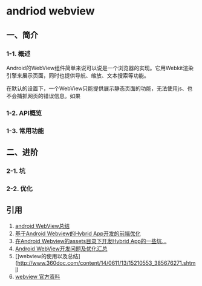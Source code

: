 # andriod webview

## 一、简介

### 1-1. 概述

Android的WebView组件简单来说可以说是一个浏览器的实现。它用Webkit渲染引擎来展示页面，同时也提供导航、缩放、文本搜索等功能。

在默认的设置下，一个WebView只能提供展示静态页面的功能，无法使用js、也不会捕抓网页的错误信息。如果

### 1-2. API概览

### 1-3. 常用功能

## 二、进阶

### 2-1. 坑

### 2-2. 优化

## 引用

1. [android WebView总结](http://blog.csdn.net/chenshijun0101/article/details/7045394)
2. [基于Android Webview的Hybrid App开发的前端优化](http://awebird.com/blog/art/122)
3. [在Android Webview的assets目录下开发Hybrid App的一些坑…](http://awebird.com/blog/art/190)
4. [Android WebView开发问题及优化汇总](http://blog.csdn.net/xyz_lmn/article/details/39473701)
5. []webview的使用以及总结](http://www.360doc.com/content/14/0611/13/15210553_385676271.shtml)
6. [webview 官方资料](https://developer.android.com/reference/android/webkit/WebView.html)

